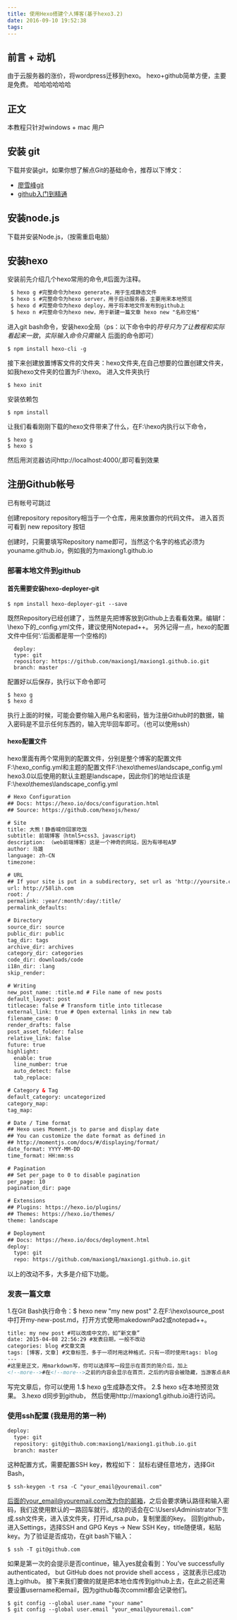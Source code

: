 ```yaml
---
title: 使用Hexo搭建个人博客(基于hexo3.2)
date: 2016-09-10 19:52:38
tags:
---
```


## 前言 + 动机
 
由于云服务器的涨价，将wordpress迁移到hexo。
hexo+github简单方便，主要是免费。
哈哈哈哈哈哈

## 正文

本教程只针对windows + mac 用户

<!-- more -->

## 安装 git
 
下载并安装git，如果你想了解点Git的基础命令，推荐以下博文：

* [廖雪峰git](http://www.liaoxuefeng.com/wiki/0013739516305929606dd18361248578c67b8067c8c017b000/)
* [github入门到精通](http://blog.csdn.net/v123411739/article/details/44071059/)

## 安装node.js

 下载并安装Node.js，（按需重启电脑）

## 安装hexo
 
 安装前先介绍几个hexo常用的命令,#后面为注释。

   ```html
    $ hexo g #完整命令为hexo generate，用于生成静态文件
    $ hexo s #完整命令为hexo server，用于启动服务器，主要用来本地预览
    $ hexo d #完整命令为hexo deploy，用于将本地文件发布到github上
    $ hexo n #完整命令为hexo new，用于新建一篇文章 hexo new "名称空格"
   ```
 进入git bash命令，安装hexo全局（ps：以下命令中的$符号只为了让教程和实际看起来一致，实际输入命令只需输入$ 后面的命令即可）

    $ npm install hexo-cli -g

 接下来创建放置博客文件的文件夹：hexo文件夹,在自己想要的位置创建文件夹，如我hexo文件夹的位置为F:\hexo。
 进入文件夹执行

    $ hexo init

 安装依赖包

    $ npm install

 让我们看看刚刚下载的hexo文件带来了什么，在F:\hexo内执行以下命令，

    $ hexo g
    $ hexo s

 然后用浏览器访问http://localhost:4000/,即可看到效果

## 注册Github帐号
 
  已有帐号可跳过

  创建repository
  repository相当于一个仓库，用来放置你的代码文件。
  进入首页可看到 new repository 按钮

  创建时，只需要填写Repository name即可，当然这个名字的格式必须为youname.github.io，例如我的为maxiong1.github.io

### 部署本地文件到github

#### 首先需要安装hexo-deployer-git

    $ npm install hexo-deployer-git --save

既然Repository已经创建了，当然是先把博客放到Github上去看看效果。编辑f：\hexo下的_config.yml文件，建议使用Notepad++。
另外记得一点，hexo的配置文件中任何’:’后面都是带一个空格的)

	  deploy: 
	  type: git
	  repository: https://github.com/maxiong1/maxiong1.github.io.git
	  branch: master

配置好以后保存，执行以下命令即可
  
	$ hexo g
	$ hexo d

执行上面的时候，可能会要你输入用户名和密码，皆为注册Github时的数据，输入密码是不显示任何东西的，输入完毕回车即可。（也可以使用ssh）

#### hexo配置文件

hexo里面有两个常用到的配置文件，分别是整个博客的配置文件F:\hexo\_config.yml和主题的配置文件F:\hexo\themes\landscape\_config.yml
hexo3.0以后使用的默认主题是landscape，因此你们的地址应该是F:\hexo\themes\landscape\_config.yml

```html
# Hexo Configuration
## Docs: https://hexo.io/docs/configuration.html
## Source: https://github.com/hexojs/hexo/

# Site
title: 大熊！静香喊你回家吃饭
subtitle: 前端博客｛html5+css3、javascript｝
description: （web前端博客）这是一个神奇的网站，因为有哆啦A梦
author: 马雄
language: zh-CN
timezone:

# URL
## If your site is put in a subdirectory, set url as 'http://yoursite.com/child' and root as '/child/'
url: http://58lih.com
root: /
permalink: :year/:month/:day/:title/
permalink_defaults:

# Directory
source_dir: source
public_dir: public
tag_dir: tags
archive_dir: archives
category_dir: categories
code_dir: downloads/code
i18n_dir: :lang
skip_render:

# Writing
new_post_name: :title.md # File name of new posts
default_layout: post
titlecase: false # Transform title into titlecase
external_link: true # Open external links in new tab
filename_case: 0
render_drafts: false
post_asset_folder: false
relative_link: false
future: true
highlight:
  enable: true
  line_number: true
  auto_detect: false
  tab_replace:

# Category & Tag
default_category: uncategorized
category_map:
tag_map:

# Date / Time format
## Hexo uses Moment.js to parse and display date
## You can customize the date format as defined in
## http://momentjs.com/docs/#/displaying/format/
date_format: YYYY-MM-DD
time_format: HH:mm:ss

# Pagination
## Set per_page to 0 to disable pagination
per_page: 10
pagination_dir: page

# Extensions
## Plugins: https://hexo.io/plugins/
## Themes: https://hexo.io/themes/
theme: landscape

# Deployment
## Docs: https://hexo.io/docs/deployment.html
deploy:
  type: git
  repo: https://github.com/maxiong1/maxiong1.github.io.git

```

以上的改动不多，大多是介绍下功能。

### 发表一篇文章

1.在Git Bash执行命令：$ hexo new "my new post"
2.在F:\hexo\source\_post中打开my-new-post.md，打开方式使用makedownPad2或notepad++。

```html
title: my new post #可以改成中文的，如“新文章”
date: 2015-04-08 22:56:29 #发表日期，一般不改动
categories: blog #文章文类
tags: [博客，文章] #文章标签，多于一项时用这种格式，只有一项时使用tags: blog
---
#这里是正文，用markdown写，你可以选择写一段显示在首页的简介后，加上
<!--more-->#在<!--more-->之前的内容会显示在首页，之后的内容会被隐藏，当游客点击Read more才能看到。
```

写完文章后，你可以使用
1.$ hexo g生成静态文件。
2.$ hexo s在本地预览效果。
3.hexo d同步到github，
然后使用http://maxiong1.github.io进行访问。

### 使用ssh配置  (我是用的第一种)

```html
deploy: 
  type: git
  repository: git@github.com:maxiong1/maxiong1.github.io.git
  branch: master
```
这种配置方式，需要配置SSH key，教程如下：
鼠标右键任意地方，选择Git Bash，

    $ ssh-keygen -t rsa -C "your_email@youremail.com"

后面的your_email@youremail.com改为你的邮箱，之后会要求确认路径和输入密码，我们这使用默认的一路回车就行。成功的话会在C:\Users\Administrator下生成.ssh文件夹，进入该文件夹，打开id_rsa.pub，复制里面的key。
回到github，进入Settings，选择SSH and GPG Keys -> New SSH Key，title随便填，粘贴key。为了验证是否成功，在git bash下输入：

    $ ssh -T git@github.com

如果是第一次的会提示是否continue，输入yes就会看到：You’ve successfully authenticated， but GitHub does not provide shell access ，这就表示已成功连上github。
接下来我们要做的就是把本地仓库传到github上去，在此之前还需要设置username和email，因为github每次commit都会记录他们。

    $ git config --global user.name "your name"  
    $ git config --global user.email "your_email@youremail.com"

  